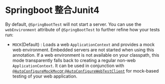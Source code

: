 # Springboot 整合Junit4

By default, `@SpringBootTest`​ will not start a server. You can use the `webEnvironment`​ attribute of `@SpringBootTest`​ to further refine how your tests run:

* ​`MOCK`​(Default) : Loads a web `ApplicationContext`​ and provides a mock web environment. Embedded servers are not started when using this annotation. If a web environment is not available on your classpath, this mode transparently falls back to creating a regular non-web `ApplicationContext`​. It can be used in conjunction with [`@AutoConfigureMockMvc`]()​[ or ](https://docs.spring.io/spring-boot/docs/2.3.0.RELEASE/reference/html/spring-boot-features.html#boot-features-testing-spring-boot-applications-testing-with-mock-environment)​[`@AutoConfigureWebTestClient`]()​ for mock-based testing of your web application.

‍
